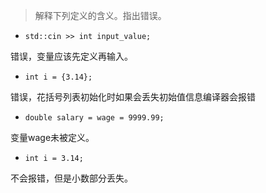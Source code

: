 >  解释下列定义的含义。指出错误。

+ ```
  std::cin >> int input_value;
  ```

错误，变量应该先定义再输入。

+ ```
  int i = {3.14};
  ```

错误，花括号列表初始化时如果会丢失初始值信息编译器会报错

+ ```
  double salary = wage = 9999.99;
  ```

变量wage未被定义。

+ ```
  int i = 3.14;
  ```

不会报错，但是小数部分丢失。

